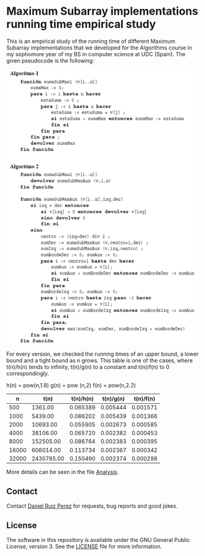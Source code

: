 Maximum Subarray implementations running time empirical study
============


This is an empirical study of the running time of different Maximum Subarray implementations that we developed for the Algorithms course in my sophomore year of my BS in computer science at UDC (Spain). The given pseudocode is the following:


<p align="center">
<img src="https://github.com/DaniRuizPerez/Algorithms/blob/master/MaximumSubarray/sum.PNG" width="500">
</p>


For every version, we checked the running times of an upper bound, a lower bound and a tight bound as n grows. This table is one of the cases, where  t(n)/h(n) tends to infinity, t(n)/g(n) to a constant and t(n)/f(n) to 0 correspondingly.

h(n) = pow(n,1.8)
g(n) = pow (n,2)
f(n) = pow(n,2.2)

  |    n    |    t(n)   |  t(n)/h(n)  |  t(n)/g(n)  |  t(n)/f(n)  |
  |---------|-----------|-------------|-------------|-------------|
  |     500 |   1361.00 |    0.065389 |    0.005444 |    0.001571 |
  |    1000 |   5439.00 |    0.086202 |    0.005439 |    0.001366 |
  |    2000 |  10693.00 |    0.055905 |    0.002673 |    0.000585 |
  |    4000 |  38106.00 |    0.065720 |    0.002382 |    0.000453 |
  |    8000 | 152505.00 |    0.086764 |    0.002383 |    0.000395 |
  |   16000 | 606014.00 |    0.113734 |    0.002367 |    0.000342 |
  |   32000 |2430785.00 |    0.150490 |    0.002374 |    0.000298 |



More details can be seen in the file [Analysis](https://github.com/DaniRuizPerez/Algorithms/blob/master/MaximumSubarray/Analysis).

## Contact

Contact [Daniel Ruiz Perez](mailto:druiz072@fiu.edu) for requests, bug reports and good jokes.


## License

The software in this repository is available under the GNU General Public License, version 3. See the [LICENSE](https://github.com/DaniRuizPerez/AutomaticReasoning/blob/master/LICENSE) file for more information.
